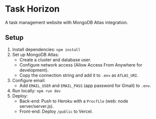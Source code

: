 # Task Horizon

A task management website with MongoDB Atlas integration.

## Setup
1. Install dependencies: `npm install`
2. Set up MongoDB Atlas:
   - Create a cluster and database user.
   - Configure network access (Allow Access From Anywhere for development).
   - Copy the connection string and add it to `.env` as `ATLAS_URI`.
3. Configure email:
   - Add `EMAIL_USER` and `EMAIL_PASS` (app password for Gmail) to `.env`.
4. Run locally: `npm run dev`
5. Deploy:
   - Back-end: Push to Heroku with a `Procfile` (web: node server/server.js).
   - Front-end: Deploy `/public` to Vercel.
